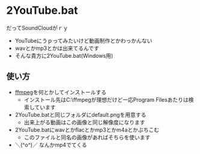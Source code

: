# 2YouTube.bat

だってSoundCloudがｒｙ

- YouTubeにうｐってみたいけど動画制作とかわっかんない
- wavとかmp3とかは出来てるんです
- そんな貴方に2YouTube.bat(Windows用)

## 使い方

- [ffmpeg](https://www.ffmpeg.org)を何とかしてインストールする
    - インストール先はC:\ffmpegが理想だけど一応Program Filesあたりは検索しています
- 2YouTube.batと同じフォルダにdefault.pngを用意する
    - 出来上がる動画はこの画像と同じ解像度になります
- 2YouTube.batにwavとかflacとかmp3とかm4aとかぶちこむ
    - このファイルと同名の画像があればそちらを使います
- ＼(^o^)／ なんかmp4でてくる
